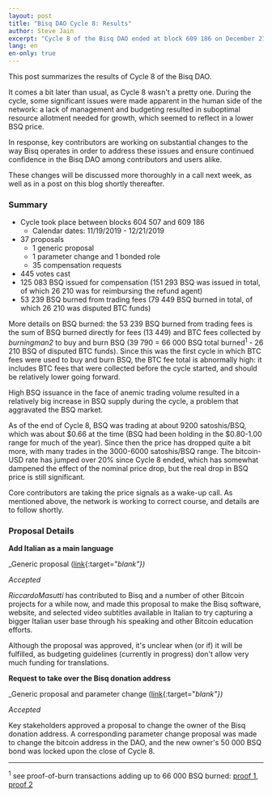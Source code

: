 ```yaml
---
layout: post
title: "Bisq DAO Cycle 8: Results"
author: Steve Jain
excerpt: "Cycle 8 of the Bisq DAO ended at block 609 186 on December 21 2019. This post covers its results. <br><br>"
lang: en
en-only: true
---
```


This post summarizes the results of Cycle 8 of the Bisq DAO.

It comes a bit later than usual, as Cycle 8 wasn't a pretty one. During the cycle, some significant issues were made apparent in the human side of the network: a lack of management and budgeting resulted in suboptimal resource allotment needed for growth, which seemed to reflect in a lower BSQ price.

In response, key contributors are working on substantial changes to the way Bisq operates in order to address these issues and ensure continued confidence in the Bisq DAO among contributors and users alike.

These changes will be discussed more thoroughly in a call next week, as well as in a post on this blog shortly thereafter.

### Summary

* Cycle took place between blocks 604 507 and 609 186
  * Calendar dates: 11/19/2019 - 12/21/2019
* 37 proposals
  * 1 generic proposal
  * 1 parameter change and 1 bonded role
  * 35 compensation requests
* 445 votes cast
* 125 083 BSQ issued for compensation (151 293 BSQ was issued in total, of which 26 210 was for reimbursing the refund agent)
* 53 239 BSQ burned from trading fees (79 449 BSQ burned in total, of which 26 210 was disputed BTC funds)

More details on BSQ burned: the 53 239 BSQ burned from trading fees is the sum of BSQ burned directly for fees (13 449) and BTC fees collected by _burningman2_ to buy and burn BSQ (39 790 = 66 000 BSQ total burned<sup>1</sup> - 26 210 BSQ of disputed BTC funds). Since this was the first cycle in which BTC fees were used to buy and burn BSQ, the BTC fee total is abnormally high: it includes BTC fees that were collected before the cycle started, and should be relatively lower going forward.

High BSQ issuance in the face of anemic trading volume resulted in a relatively big increase in BSQ supply during the cycle, a problem that aggravated the BSQ market.

As of the end of Cycle 8, BSQ was trading at about 9200 satoshis/BSQ, which was about $0.66 at the time (BSQ had been holding in the $0.80-1.00 range for much of the year). Since then the price has dropped quite a bit more, with many trades in the 3000-6000 satoshis/BSQ range. The bitcoin-USD rate has jumped over 20% since Cycle 8 ended, which has somewhat dampened the effect of the nominal price drop, but the real drop in BSQ price is still significant.

Core contributors are taking the price signals as a wake-up call. As mentioned above, the network is working to correct course, and details are to follow shortly.

### Proposal Details

**Add Italian as a main language**

_Generic proposal ([link](https://github.com/bisq-network/proposals/issues/151){:target="_blank"})_

_Accepted_

_RiccardoMasutti_ has contributed to Bisq and a number of other Bitcoin projects for a while now, and made this proposal to make the Bisq software, website, and selected video subtitles available in Italian to try capturing a bigger Italian user base through his speaking and other Bitcoin education efforts.

Although the proposal was approved, it's unclear when (or if) it will be fulfilled, as budgeting guidelines (currently in progress) don't allow very much funding for translations.

**Request to take over the Bisq donation address**

_Generic proposal and parameter change ([link](https://github.com/bisq-network/proposals/issues/149){:target="_blank"})_

_Accepted_

Key stakeholders approved a proposal to change the owner of the Bisq donation address. A corresponding parameter change proposal was made to change the bitcoin address in the DAO, and the new owner's 50 000 BSQ bond was locked upon the close of Cycle 8.

---

 <sup>1</sup> see proof-of-burn transactions adding up to 66 000 BSQ burned: [proof 1](https://bsq.ninja/tx.html?tx=caf7410187735ac013a3fec0ae6566ee1c9dd2dcf974f0d92d75bb9d22feba6c), [proof 2](https://bsq.ninja/tx.html?tx=2452902d1299f36394ad3011a9b8a51e888d594ed3095bc55577091d1ca45ec8)
